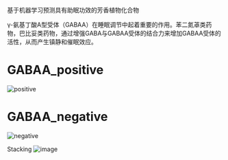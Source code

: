 基于机器学习预测具有助眠功效的芳香植物化合物

γ-氨基丁酸A型受体（GABAA）在睡眠调节中起着重要的作用。苯二氮䓬类药物，巴比妥类药物，通过增强GABA与GABAA受体的结合力来增加GABAA受体的活性，从而产生镇静和催眠效应。


# GABAA_positive
![positive](https://github.com/PeiqinShi/GABAA_agonist/assets/99592001/0b8b3183-47d0-4f59-8a93-25f7f14b1919)
# GABAA_negative
![negative](https://github.com/PeiqinShi/GABAA_agonist/assets/99592001/2121b35f-838a-46b6-b552-4ac9c9b92a52)

Stacking
![image](https://github.com/PeiqinShi/GABAA/assets/99592001/d24920c7-2580-4f0f-9cf4-a2a7e72f3966)
